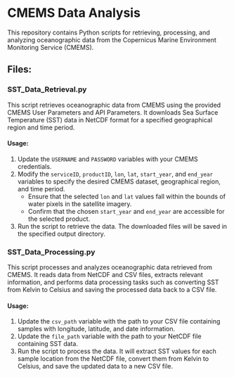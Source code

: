 # CMEMS Data Analysis

This repository contains Python scripts for retrieving, processing, and analyzing oceanographic data from the Copernicus Marine Environment Monitoring Service (CMEMS).

## Files:

### SST_Data_Retrieval.py

This script retrieves oceanographic data from CMEMS using the provided CMEMS User Parameters and API Parameters. It downloads Sea Surface Temperature (SST) data in NetCDF format for a specified geographical region and time period.

#### Usage:
1. Update the `USERNAME` and `PASSWORD` variables with your CMEMS credentials.
2. Modify the `serviceID`, `productID`, `lon`, `lat`, `start_year`, and `end_year` variables to specify the desired CMEMS dataset, geographical region, and time period.
   - Ensure that the selected `lon` and `lat` values fall within the bounds of water pixels in the satellite imagery.
   - Confirm that the chosen `start_year` and `end_year` are accessible for the selected product.
4. Run the script to retrieve the data. The downloaded files will be saved in the specified output directory.

### SST_Data_Processing.py

This script processes and analyzes oceanographic data retrieved from CMEMS. It reads data from NetCDF and CSV files, extracts relevant information, and performs data processing tasks such as converting SST from Kelvin to Celsius and saving the processed data back to a CSV file.

#### Usage:
1. Update the `csv_path` variable with the path to your CSV file containing samples with longitude, latitude, and date information.
2. Update the `file_path` variable with the path to your NetCDF file containing SST data.
3. Run the script to process the data. It will extract SST values for each sample location from the NetCDF file, convert them from Kelvin to Celsius, and save the updated data to a new CSV file.
